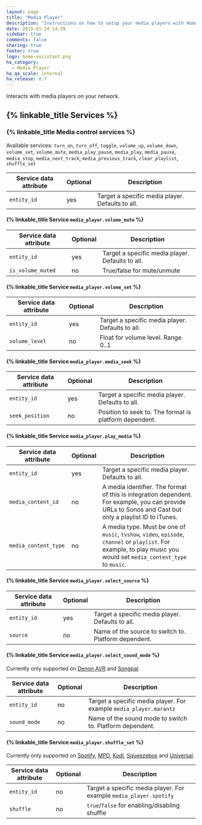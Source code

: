 ```yaml
---
layout: page
title: "Media Player"
description: "Instructions on how to setup your media players with Home Assistant."
date: 2015-01-24 14:39
sidebar: true
comments: false
sharing: true
footer: true
logo: home-assistant.png
ha_category:
  - Media Player
ha_qa_scale: internal
ha_release: 0.7
---
```


Interacts with media players on your network.

## {% linkable_title Services %}

### {% linkable_title Media control services %}
Available services: `turn_on`, `turn_off`, `toggle`, `volume_up`, `volume_down`, `volume_set`, `volume_mute`, `media_play_pause`, `media_play`, `media_pause`, `media_stop`, `media_next_track`, `media_previous_track`, `clear_playlist`, `shuffle_set`

| Service data attribute | Optional | Description                                      |
| ---------------------- | -------- | ------------------------------------------------ |
| `entity_id`            |      yes | Target a specific media player. Defaults to all. |

#### {% linkable_title Service `media_player.volume_mute` %}

| Service data attribute | Optional | Description                                      |
|------------------------|----------|--------------------------------------------------|
| `entity_id`            |      yes | Target a specific media player. Defaults to all. |
| `is_volume_muted`      |       no | True/false for mute/unmute                       |

#### {% linkable_title Service `media_player.volume_set` %}

| Service data attribute | Optional | Description                                      |
|------------------------|----------|--------------------------------------------------|
| `entity_id`            |      yes | Target a specific media player. Defaults to all. |
| `volume_level`         |       no | Float for volume level. Range 0..1               |

#### {% linkable_title Service `media_player.media_seek` %}

| Service data attribute | Optional | Description                                            |
|------------------------|----------|--------------------------------------------------------|
| `entity_id`            |      yes | Target a specific media player. Defaults to all.       |
| `seek_position`        |       no | Position to seek to. The format is platform dependent. |

#### {% linkable_title Service `media_player.play_media` %}

| Service data attribute | Optional | Description                                                                                                                                                            |
| -----------------------| -------- | ---------------------------------------------------------------------------------------------------------------------------------------------------------------------- |
| `entity_id`            |      yes | Target a specific media player. Defaults to all.                                                                                                                       |
| `media_content_id`     |       no | A media identifier. The format of this is integration dependent. For example, you can provide URLs to Sonos and Cast but only a playlist ID to iTunes.                   |
| `media_content_type`   |       no | A media type. Must be one of `music`, `tvshow`, `video`, `episode`, `channel` or `playlist`. For example, to play music you would set `media_content_type` to `music`. |

#### {% linkable_title Service `media_player.select_source` %}

| Service data attribute | Optional | Description                                          |
| ---------------------- | -------- | ---------------------------------------------------- |
| `entity_id`            |      yes | Target a specific media player. Defaults to all.     |
| `source`               |       no | Name of the source to switch to. Platform dependent. |

#### {% linkable_title Service `media_player.select_sound_mode` %}

Currently only supported on [Denon AVR](/components/media_player.denonavr/) and  [Songpal](/components/media_player.songpal/).

| Service data attribute | Optional | Description                                          |
| ---------------------- | -------- | ---------------------------------------------------- |
| `entity_id`            |       no | Target a specific media player. For example `media_player.marantz`|
| `sound_mode`           |       no | Name of the sound mode to switch to. Platform dependent.|

#### {% linkable_title Service `media_player.shuffle_set` %}

Currently only supported on [Spotify](/components/media_player.spotify/), [MPD](/components/media_player.mpd/), [Kodi](/components/media_player.kodi/), [Squeezebox](/components/media_player.squeezebox/) and [Universal](/components/media_player.universal/).

| Service data attribute | Optional | Description                                          |
| ---------------------- | -------- | ---------------------------------------------------- |
| `entity_id`            |       no | Target a specific media player. For example `media_player.spotify`|
| `shuffle`              |       no | `true`/`false` for enabling/disabling shuffle        |


